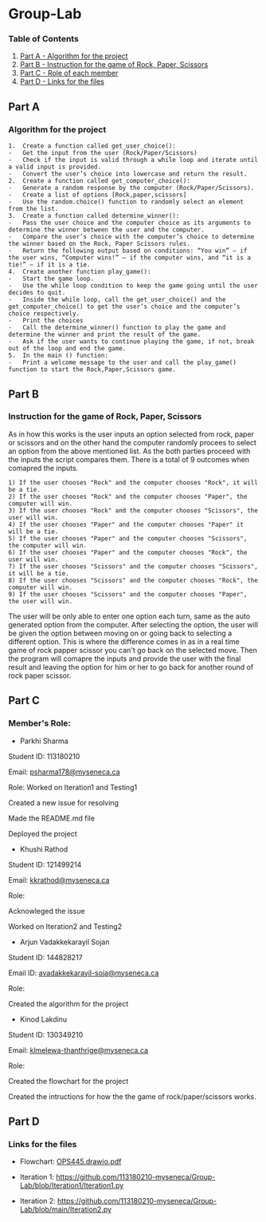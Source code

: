 # Group-Lab

### Table of Contents
1. [Part A - Algorithm for the project](#part-a)
2. [Part B - Instruction for the game of Rock, Paper, Scissors](#part-b)
3. [Part C - Role of each member](#part-c)
4. [Part D - Links for the files](#part-d)


## Part A

### Algorithm for the project

``` 
1.	Create a function called get_user_choice():
-	Get the input from the user (Rock/Paper/Scissors)
-	Check if the input is valid through a while loop and iterate until a valid input is provided.
-	Convert the user’s choice into lowercase and return the result.
2.	Create a function called get_computer_choice():
-	Generate a random response by the computer (Rock/Paper/Scissors).
-	Create a list of options [Rock,paper,scissors]
-	Use the random.choice() function to randomly select an element from the list.
3.	Create a function called determine_winner():
-	Pass the user choice and the computer choice as its arguments to determine the winner between the user and the computer.
-	Compare the user’s choice with the computer’s choice to determine the winner based on the Rock, Paper Scissors rules. 
-	Return the following output based on conditions: “You win” – if the user wins, “Computer wins!” – if the computer wins, and “it is a tie!” – if it is a tie.
4.	Create another function play_game():
-	Start the game loop.
-	Use the while loop condition to keep the game going until the user decides to quit. 
-	Inside the while loop, call the get_user_choice() and the get_computer_choice() to get the user’s choice and the computer’s choice respectively.
-	Print the choices
-	Call the determine_winner() function to play the game and determine the winner and print the result of the game.
-	Ask if the user wants to continue playing the game, if not, break out of the loop and end the game.
5.	In the main () function:
-	Print a welcome message to the user and call the play_game() function to start the Rock,Paper,Scissors game.
```

## Part B

### Instruction for the game of Rock, Paper, Scissors
As in how this works is the user inputs an option selected from rock, paper or scissors and on the other hand the computer randomly procees to select an option from the above mentioned list. As the both parties proceed with the inputs the script compares them. There is a total of 9 outcomes when comapred the inputs.

```
1) If the user chooses "Rock" and the computer chooses "Rock", it will be a tie. 
2) If the user chooses "Rock" and the computer chooses "Paper", the computer will win.
3) If the user chooses "Rock" and the computer chooses "Scissors", the user will win.
4) If the user chooses "Paper" and the computer chooses "Paper" it will be a tie.
5) If the user chooses "Paper" and the computer chooses "Scissors", the computer will win.
6) If the user chooses "Paper" and the computer chooses "Rock", the user will win.
7) If the user chooses "Scissors" and the computer chooses "Scissors", it will be a tie.
8) If the user chooses "Scissors" and the computer chooses "Rock", the computer will win.
9) If the user chooses "Scissors" and the computer chooses "Paper", the user will win.
```

The user will be only able to enter one option each turn, same as the auto generated option from the computer. After selecting the option, the user will be given the option between moving on or going back to selecting a different option. This is where the difference comes in as in a real time game of rock papper scissor you can't go back on the selected move. Then the program will comapre the inputs and provide the user with the final result and leaving the option for him or her to go back for another round of rock paper scissor.

## Part C

### Member's Role:

- Parkhi Sharma

Student ID: 113180210

Email: psharma178@myseneca.ca

Role: 
Worked on Iteration1 and Testing1

Created a new issue for resolving

Made the README.md file

Deployed the project

- Khushi Rathod 

Student ID: 121499214 

Email: kkrathod@myseneca.ca

Role:

Acknowleged the issue

Worked on Iteration2 and Testing2

- Arjun Vadakkekarayil Sojan

Student ID: 144828217

Email ID: avadakkekarayil-soja@myseneca.ca

Role:

Created the algorithm for the project

- Kinod Lakdinu

Student ID: 130349210

Email: klmelewa-thanthrige@myseneca.ca

Role:

Created the flowchart for the project

Created the intructions for how the the game of rock/paper/scissors works.

## Part D

### Links for the files 

- Flowchart: [OPS445.drawio.pdf](https://github.com/113180210-myseneca/Group-Lab/files/12263943/OPS445.drawio.pdf)

- Iteration 1: https://github.com/113180210-myseneca/Group-Lab/blob/Iteration1/Iteration1.py

- Iteration 2: https://github.com/113180210-myseneca/Group-Lab/blob/main/Iteration2.py
